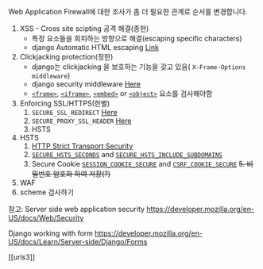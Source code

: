 Web Application Firewall에 대한 조사가 좀 더 필요한 관계로 순서를 변경합니다.

1. XSS - Cross site scipting 공격 해결(종현)
	- 특정 요소들을 회피하는 방향으로 해결(escaping specific characters)
	- django Automatic HTML escaping [Link](https://docs.djangoproject.com/en/4.0/ref/templates/language/#automatic-html-escaping)
2. Clickjacking protection(정한)
	- django는 clickjacking 을 보호하는 기능을 갖고 있음( `X-Frame-Options middleware`)
	- django security middleware [Here](https://docs.djangoproject.com/en/4.0/ref/middleware/#module-django.middleware.security) 
	- [`<frame>`](https://developer.mozilla.org/en-US/docs/Web/HTML/Element/frame), [`<iframe>`](https://developer.mozilla.org/en-US/docs/Web/HTML/Element/iframe), [`<embed>`](https://developer.mozilla.org/en-US/docs/Web/HTML/Element/embed) or [`<object>`](https://developer.mozilla.org/en-US/docs/Web/HTML/Element/object) 요소를 검사해야함
3. Enforcing SSL/HTTPS(한별)
	1. `SECURE_SSL_REDIRECT`  [Here](https://docs.djangoproject.com/en/4.0/ref/settings/#std:setting-SECURE_SSL_REDIRECT)
	2. `SECURE_PROXY_SSL_HEADER`  [Here](https://docs.djangoproject.com/en/4.0/ref/settings/#std:setting-SECURE_PROXY_SSL_HEADER)
	3. HSTS
4. HSTS
	1. [HTTP Strict Transport Security](https://docs.djangoproject.com/en/4.0/ref/middleware/#http-strict-transport-security)
	2. [`SECURE_HSTS_SECONDS`](https://docs.djangoproject.com/en/4.0/ref/settings/#std:setting-SECURE_HSTS_SECONDS) and [`SECURE_HSTS_INCLUDE_SUBDOMAINS`](https://docs.djangoproject.com/en/4.0/ref/settings/#std:setting-SECURE_HSTS_INCLUDE_SUBDOMAINS)
	3. Secure Cookie [`SESSION_COOKIE_SECURE`](https://docs.djangoproject.com/en/4.0/ref/settings/#std:setting-SESSION_COOKIE_SECURE) and [`CSRF_COOKIE_SECURE`](https://docs.djangoproject.com/en/4.0/ref/settings/#std:setting-CSRF_COOKIE_SECURE)
~~5. 비밀번호 암호화 하여 저장(?)~~
6. WAF
7. scheme 검사하기


참고:
Server side web application security
https://developer.mozilla.org/en-US/docs/Web/Security

Django working with form
https://developer.mozilla.org/en-US/docs/Learn/Server-side/Django/Forms

[[urls3]]